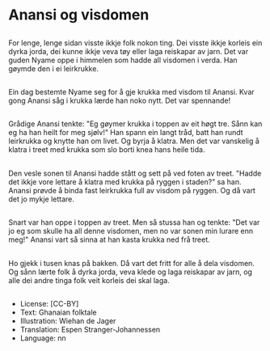# Anansi og visdomen

##
For lenge, lenge sidan visste ikkje folk nokon ting. Dei visste ikkje korleis ein dyrka jorda, dei kunne ikkje veva tøy eller laga reiskapar av jarn. Det var guden Nyame oppe i himmelen som hadde all visdomen i verda. Han gøymde den i ei leirkrukke.

##
Ein dag bestemte Nyame seg for å gje krukka med visdom til Anansi. Kvar gong Anansi såg i krukka lærde han noko nytt. Det var spennande!

##
Grådige Anansi tenkte: "Eg gøymer krukka i toppen av eit høgt tre. Sånn kan eg ha han heilt for meg sjølv!" Han spann ein langt tråd, batt han rundt leirkrukka og knytte han om livet. Og byrja å klatra. Men det var vanskelig å klatra i treet med krukka som slo borti knea hans heile tida.

##
Den vesle sonen til Anansi hadde stått og sett på ved foten av treet. "Hadde det ikkje vore lettare å klatra med krukka på ryggen i staden?" sa han. Anansi prøvde å binda fast leirkrukka full av visdom på ryggen. Og då vart det jo mykje lettare.

##
Snart var han oppe i toppen av treet. Men så stussa han og tenkte: "Det var jo eg som skulle ha all denne visdomen, men no var sonen min lurare enn meg!" Anansi vart så sinna at han kasta krukka ned frå treet.

##
Ho gjekk i tusen knas på bakken. Då vart det fritt for alle å dela visdomen. Og sånn lærte folk å dyrka jorda, veva klede og laga reiskapar av jarn, og alle dei andre tinga folk veit korleis dei skal laga.

##
* License: [CC-BY]
* Text: Ghanaian folktale
* Illustration: Wiehan de Jager
* Translation: Espen Stranger-Johannessen
* Language: nn
